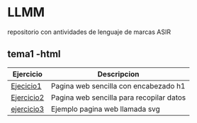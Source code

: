 # LLMM
repositorio con antividades de lenguaje de marcas ASIR
## tema1 -html
Ejercicio | Descripcion
----------|------------
[Ejecicio1](tema1/ejercicio1.html) | Pagina web sencilla con encabezado h1
[Ejercicio2](tema1/ejercicio2.xml) | Pagina web sencilla para recopilar datos
[ejercicio3](tema1/ejercicio3.svj)  | Ejemplo pagina web llamada svg
